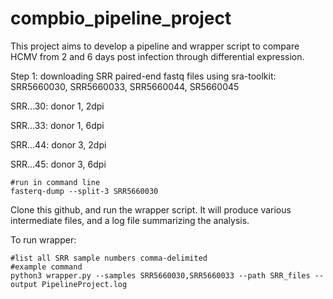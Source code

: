 # compbio_pipeline_project

This project aims to develop a pipeline and wrapper script to compare HCMV from 2 and 6 days post infection through differential expression.

Step 1: downloading SRR paired-end fastq files using sra-toolkit: SRR5660030, SRR5660033, SRR5660044, SR5660045

SRR...30: donor 1, 2dpi

SRR...33: donor 1, 6dpi

SRR...44: donor 3, 2dpi

SRR...45: donor 3, 6dpi

```{r}
#run in command line
fasterq-dump --split-3 SRR5660030
```

Clone this github, and run the wrapper script. It will produce various intermediate files, and a log file summarizing the analysis.

To run wrapper:
```{r}
#list all SRR sample numbers comma-delimited
#example command
python3 wrapper.py --samples SRR5660030,SRR5660033 --path SRR_files --output PipelineProject.log
```
